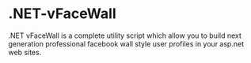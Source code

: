 .NET-vFaceWall
==============
.NET vFaceWall is a complete utility script which allow you to build next generation professional facebook wall style user profiles in your asp.net web sites.
